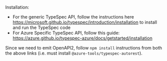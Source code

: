 Installation:

- For the generic TypeSpec API, follow the instructions here https://microsoft.github.io/typespec/introduction/installation to install and run the TypeSpec code
- For Azure Specific TypeSpec API, follow this guide: https://azure.github.io/typespec-azure/docs/getstarted/installation

Since we need to emit OpenAPI2, follow `npm install` instructions from both the above links (i.e. must install `@azure-tools/typespec-autorest`).
